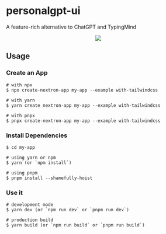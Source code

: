 # personalgpt-ui
A feature-rich alternative to ChatGPT and TypingMind

<p align="center"><img src="https://i.imgur.com/a9QWW0v.png"></p>

## Usage

### Create an App

```
# with npx
$ npx create-nextron-app my-app --example with-tailwindcss

# with yarn
$ yarn create nextron-app my-app --example with-tailwindcss

# with pnpx
$ pnpx create-nextron-app my-app --example with-tailwindcss
```

### Install Dependencies

```
$ cd my-app

# using yarn or npm
$ yarn (or `npm install`)

# using pnpm
$ pnpm install --shamefully-hoist
```

### Use it

```
# development mode
$ yarn dev (or `npm run dev` or `pnpm run dev`)

# production build
$ yarn build (or `npm run build` or `pnpm run build`)
```
